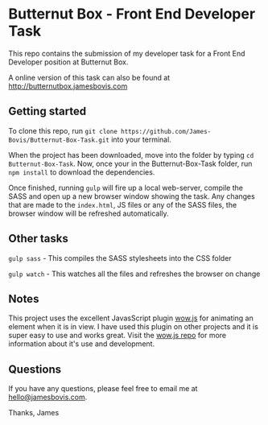 # Butternut Box - Front End Developer Task
This repo contains the submission of my developer task for a Front End Developer position at Butternut Box.

A online version of this task can also be found at http://butternutbox.jamesbovis.com

## Getting started
To clone this repo, run ```git clone https://github.com/James-Bovis/Butternut-Box-Task.git``` into your terminal.

When the project has been downloaded, move into the folder by typing ```cd Butternut-Box-Task```. Now, once your in the Butternut-Box-Task folder, run ```npm install``` to download the dependencies.

Once finished, running ```gulp``` will fire up a local web-server, compile the SASS and open up a new browser window showing the task. Any changes that are made to the ```index.html```, JS files or any of the SASS files, the browser window will be refreshed automatically.

## Other tasks
```gulp sass``` - This compiles the SASS stylesheets into the CSS folder

```gulp watch``` - This watches all the files and refreshes the browser on change

## Notes
This project uses the excellent JavasScript plugin [wow.js](https://mynameismatthieu.com/WOW/) for animating an element when it is in view. I have used this plugin on other projects and it is super easy to use and works great. Visit the [wow.js repo](https://github.com/matthieua/WOW) for more information about it's use and development.

## Questions
If you have any questions, please feel free to email me at hello@jamesbovis.com.

Thanks,
James
